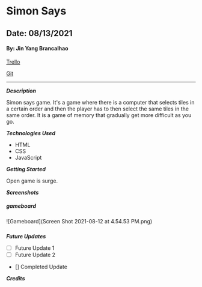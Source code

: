 # Simon Says

## Date: 08/13/2021

#### By: Jin Yang Brancalhao

[Trello](https://trello.com/b/kX1IPVxj/design-project-template)

[Git](https://github.com/jinyangb)

---

**_Description_**

Simon says game. It's a game where there is a computer that selects tiles in a certain order and then the player has to then select the same tiles in the same order. It is a game of memory that gradually get more difficult as you go.

**_Technologies Used_**

- HTML
- CSS
- JavaScript

**_Getting Started_**

Open game is surge.

**_Screenshots_**

##### gameboard

![Gameboard](Screen Shot 2021-08-12 at 4.54.53 PM.png)

#####

#####

**_Future Updates_**

- [ ] Future Update 1
- [ ] Future Update 2
- [] Completed Update

**_Credits_**
